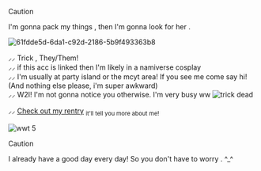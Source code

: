 >[!CAUTION]
>I'm gonna pack my things , then I'm gonna look for her .

![61fdde5d-6da1-c92d-2186-5b9f493363b8](https://github.com/wanderingwolftrick/wanderingwolftrick/assets/152709062/8dfa95b2-f3da-464a-9458-71ea61e6b621)


⸝⸝ Trick , They/Them! 
<br> ⸝⸝ if this acc is linked then I'm likely in a namiverse cosplay
<br> ⸝⸝ I'm usually at party island or the mcyt area! If you see me come say hi! (And nothing else please, i'm super awkward)
<br> ⸝⸝ W2I! I'm not gonna notice you otherwise. I'm very busy ww ![trick dead](https://github.com/wanderingwolftrick/wanderingwolftrick/assets/152709062/9d7398a2-da66-43b9-8b7b-5228056e88e0)

⸝⸝ [Check out my rentry](https://rentry.co/wanderingwolf) <sub> it'll tell you more about me! </sub>

![wwt 5](https://github.com/wanderingwolftrick/wanderingwolftrick/assets/152709062/9305fa52-ba18-4fde-a149-3315950b7edf) 


>[!CAUTION]
>I already have a good day every day! So you don't have to worry . ^_^

